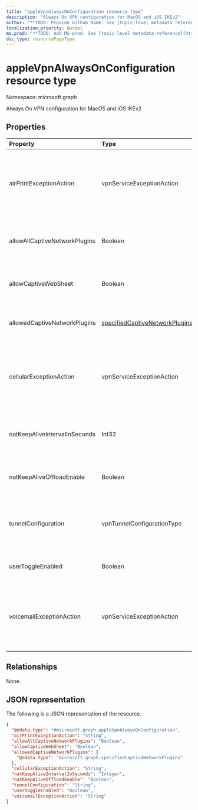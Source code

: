 ```yaml
---
title: "appleVpnAlwaysOnConfiguration resource type"
description: "Always On VPN configuration for MacOS and iOS IKEv2"
author: "**TODO: Provide Github Name. See [topic-level metadata reference](https://msgo.azurewebsites.net/add/document/guidelines/metadata.html#topic-level-metadata)**"
localization_priority: Normal
ms.prod: "**TODO: Add MS prod. See [topic-level metadata reference](https://msgo.azurewebsites.net/add/document/guidelines/metadata.html#topic-level-metadata)**"
doc_type: resourcePageType
---
```


# appleVpnAlwaysOnConfiguration resource type

Namespace: microsoft.graph



Always On VPN configuration for MacOS and iOS IKEv2

## Properties
|Property|Type|Description|
|:---|:---|:---|
|airPrintExceptionAction|vpnServiceExceptionAction|Determine whether AirPrint service will be exempt from the always-on VPN connection. Possible values are: `forceTrafficViaVPN`, `allowTrafficOutside`, `dropTraffic`.|
|allowAllCaptiveNetworkPlugins|Boolean|Specifies whether traffic from all captive network plugins should be allowed outside the vpn|
|allowCaptiveWebSheet|Boolean|Determines whether traffic from the Websheet app is allowed outside of the VPN|
|allowedCaptiveNetworkPlugins|[specifiedCaptiveNetworkPlugins](../resources/specifiedcaptivenetworkplugins.md)|Determines whether all, some, or no non-native captive networking apps are allowed|
|cellularExceptionAction|vpnServiceExceptionAction|Determine whether Cellular service will be exempt from the always-on VPN connection. Possible values are: `forceTrafficViaVPN`, `allowTrafficOutside`, `dropTraffic`.|
|natKeepAliveIntervalInSeconds|Int32|Specifies how often in seconds to send a network address translation keepalive package through the VPN|
|natKeepAliveOffloadEnable|Boolean|Enable hardware offloading of NAT keepalive signals when the device is asleep|
|tunnelConfiguration|vpnTunnelConfigurationType|Determines what connections the specific tunnel configuration applies to. Possible values are: `wifiAndCellular`, `cellular`, `wifi`.|
|userToggleEnabled|Boolean|Allow the user to toggle the VPN configuration using the UI|
|voicemailExceptionAction|vpnServiceExceptionAction|Determine whether voicemail service will be exempt from the always-on VPN connection. Possible values are: `forceTrafficViaVPN`, `allowTrafficOutside`, `dropTraffic`.|

## Relationships
None.

## JSON representation
The following is a JSON representation of the resource.
<!-- {
  "blockType": "resource",
  "@odata.type": "microsoft.graph.appleVpnAlwaysOnConfiguration"
}
-->
``` json
{
  "@odata.type": "#microsoft.graph.appleVpnAlwaysOnConfiguration",
  "airPrintExceptionAction": "String",
  "allowAllCaptiveNetworkPlugins": "Boolean",
  "allowCaptiveWebSheet": "Boolean",
  "allowedCaptiveNetworkPlugins": {
    "@odata.type": "microsoft.graph.specifiedCaptiveNetworkPlugins"
  },
  "cellularExceptionAction": "String",
  "natKeepAliveIntervalInSeconds": "Integer",
  "natKeepAliveOffloadEnable": "Boolean",
  "tunnelConfiguration": "String",
  "userToggleEnabled": "Boolean",
  "voicemailExceptionAction": "String"
}
```

